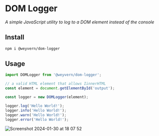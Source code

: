 # DOM Logger

_A simple JavaScript utility to log to a DOM element instead of the console_

## Install

```bash
npm i @weyvern/dom-logger
```

## Usage

```js
import DOMLogger from '@weyvern/dom-logger';

// a valid HTML element that allows IinnerHTML
const element = document.getElementById('output');

const logger = new DOMLogger(element);

logger.log('Hello World!');
logger.info('Hello World!');
logger.warn('Hello World!');
logger.error('Hello World!');
```
![Screenshot 2024-01-30 at 18 07 52](https://github.com/weyvern/dom-logger/assets/19370560/fda17ca9-d009-4ac4-8328-33edd4cc54cd)
